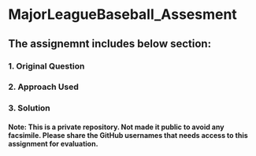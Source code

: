 # MajorLeagueBaseball_Assesment

## The assignemnt includes below section:
### 1. Original Question
### 2. Approach Used
### 3. Solution

#### Note: This is a private repository. Not made it public to avoid any facsimile. Please share the GitHub usernames that needs access to this assignment for evaluation.
